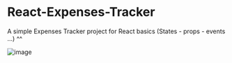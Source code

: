 # React-Expenses-Tracker
A simple Expenses Tracker project for React basics
(States - props - events ...)
^^


![image](https://user-images.githubusercontent.com/50598635/183635769-01ffccdd-ee17-403c-bff8-783c089bb4fb.png)
